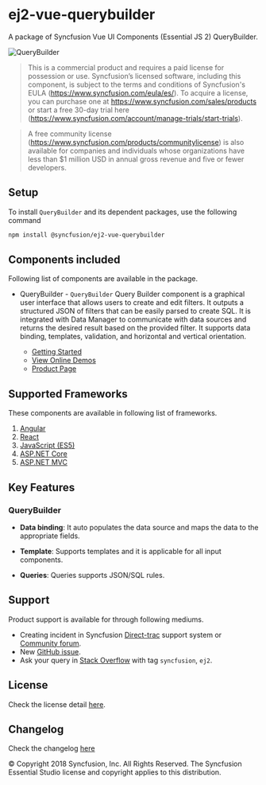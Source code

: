 # ej2-vue-querybuilder

A package of Syncfusion Vue UI Components (Essential JS 2) QueryBuilder.

![QueryBuilder](https://ej2.syncfusion.com/products/images/querybuilder/readme.gif)

> This is a commercial product and requires a paid license for possession or use. Syncfusion’s licensed software, including this component, is subject to the terms and conditions of Syncfusion's EULA (https://www.syncfusion.com/eula/es/). To acquire a license, you can purchase one at https://www.syncfusion.com/sales/products or start a free 30-day trial here (https://www.syncfusion.com/account/manage-trials/start-trials).

> A free community license (https://www.syncfusion.com/products/communitylicense) is also available for companies and individuals whose organizations have less than $1 million USD in annual gross revenue and five or fewer developers.

## Setup

To install `QueryBuilder` and its dependent packages, use the following command

```sh
npm install @syncfusion/ej2-vue-querybuilder
```

## Components included

Following list of components are available in the package.

* QueryBuilder - `QueryBuilder` Query Builder component is a graphical user interface that allows users to create and edit filters. It outputs a structured JSON of filters that can be easily parsed to create SQL. It is integrated with Data Manager to communicate with data sources and returns the desired result based on the provided filter. It supports data binding, templates, validation, and horizontal and vertical orientation.

    * [Getting Started](https://ej2.syncfusion.com/vue/documentation/querybuilder/getting-started?utm_source=npm&utm_campaign=querybuilder)
    * [View Online Demos](https://ej2.syncfusion.com/vue/demos/?utm_source=npm&utm_campaign=querybuilder#/material/querybuilder/default.html)
    * [Product Page](https://www.syncfusion.com/vue-ui-components/querybuilder)

## Supported Frameworks

These components are available in following list of frameworks.

1. [Angular](https://github.com/syncfusion/ej2-angular-ui-components/tree/master/components/querybuilder?utm_source=npm&utm_campaign=querybuilder)
2. [React](https://github.com/syncfusion/ej2-react-ui-components/tree/master/components/querybuilder?utm_source=npm&utm_campaign=button)
3. [JavaScript (ES5)](https://www.syncfusion.com/javascript-ui-controls)
4. [ASP.NET Core](https://www.syncfusion.com/aspnet-core-ui-controls)
5. [ASP.NET MVC](https://www.syncfusion.com/aspnet-mvc-ui-controls)

## Key Features

### QueryBuilder

- **Data binding**: It auto populates the data source and maps the data to the appropriate fields.

- **Template**: Supports templates and it is applicable for all input components.

- **Queries**: Queries supports JSON/SQL rules.

## Support

Product support is available for through following mediums.

* Creating incident in Syncfusion [Direct-trac](https://www.syncfusion.com/support/directtrac/incidents?utm_source=npm&utm_campaign=querybuilder) support system or [Community forum](https://www.syncfusion.com/forums?utm_source=npm&utm_campaign=querybuilder).
* New [GitHub issue](https://github.com/syncfusion/ej2-vue-ui-components/issues/new).
* Ask your query in [Stack Overflow](https://stackoverflow.com/?utm_source=npm&utm_campaign=querybuilder) with tag `syncfusion`, `ej2`.

## License

Check the license detail [here](https://github.com/syncfusion/ej2-vue-ui-components/blob/master/license).

## Changelog

Check the changelog [here](https://github.com/syncfusion/ej2-vue-ui-components/blob/master/components/querybuilder/CHANGELOG.md)

© Copyright 2018 Syncfusion, Inc. All Rights Reserved. The Syncfusion Essential Studio license and copyright applies to this distribution.
